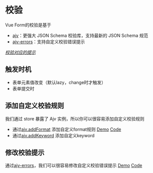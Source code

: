 # 校验
Vue Form的校验是基于
* [ajv](https://www.npmjs.com/package/ajv)：更强大 JSON Schema 校验库，支持最新的 JSON Schema 规范
* [ajv-errors](https://www.npmjs.com/package/ajv-errors)：支持自定义校验错误提示

*[校验对应的提示](https://github.com/okbeng03/vue-form/blob/master/src/validate/localize.js)*

## 触发时机
* 表单元素值改变（默认lazy，change时才触发）
* 表单提交时

## 添加自定义校验规则
我们通过 store 暴露了 Ajv 实例，所以你可以很容易添加自定义校验规则

* 通过[ajv.addFormat](https://www.npmjs.com/package/ajv#addformatstring-name-stringregexpfunctionobject-format---ajv) 添加自定义format规则
[Demo](/vue-form-doc/examples/validate.html) [Code](https://github.com/okbeng03/vue-form-doc/tree/master/examples/validate.vue)
* 通过[ajv.addKeyword](https://www.npmjs.com/package/ajv#addkeywordstring-keyword-object-definition---ajv) 添加自定义keyword

## 修改校验提示
通过[ajv-errors](https://www.npmjs.com/package/ajv-errors)，我们可以很容易修改自定义校验错误提示
[Demo](/vue-form-doc/examples/validate.html) [Code](https://github.com/okbeng03/vue-form-doc/tree/master/examples/validate.vue)
